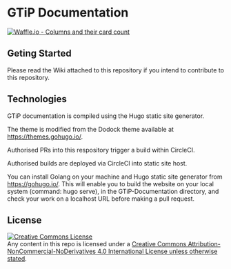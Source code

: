 # GTiP Documentation
[![Waffle.io - Columns and their card count](https://badge.waffle.io/GTiP-Alliance/Waffle.svg?columns=all)](https://waffle.io/GTiP-Alliance/Waffle)
## Geting Started
Please read the Wiki attached to this repository if you intend to contribute to this repository.

## Technologies
GTiP documentation is compiled using the Hugo static site generator.

The theme is modified from the Dodock theme available at https://themes.gohugo.io/.

Authorised PRs into this respository trigger a build within CircleCI.

Authorised builds are deployed via CircleCI into static site host.

You can install Golang on your machine and Hugo static site generator from https://gohugo.io/. This will enable you to build the website on your local system (command: hugo serve), in the GTiP-Documentation directory, and check your work on a localhost URL before making a pull request.

## License
<a rel="license" href="http://creativecommons.org/licenses/by-nc-nd/4.0/"><img alt="Creative Commons License" style="border-width:0" src="https://i.creativecommons.org/l/by-nc-nd/4.0/88x31.png" /></a><br />Any content in this repo is licensed under a <a rel="license" href="http://creativecommons.org/licenses/by-nc-nd/4.0/">Creative Commons Attribution-NonCommercial-NoDerivatives 4.0 International License unless otherwise stated</a>.
